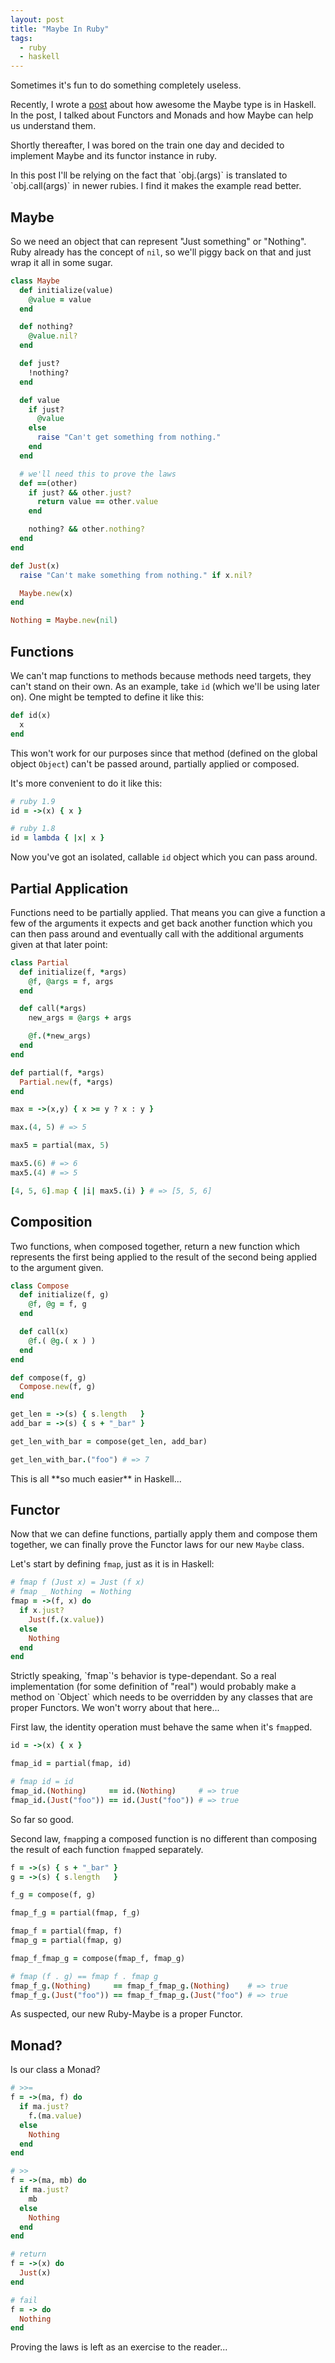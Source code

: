 ```yaml
---
layout: post
title: "Maybe In Ruby"
tags:
  - ruby
  - haskell
---
```


Sometimes it's fun to do something completely useless.

Recently, I wrote a [post][] about how awesome the Maybe type 
is in Haskell. In the post, I talked about Functors and Monads and how 
Maybe can help us understand them.

[post]: /posts/maybe_is_just_awesome "Maybe is Just Awesome"

Shortly thereafter, I was bored on the train one day and decided to 
implement Maybe and its functor instance in ruby.

<div class="well">
In this post I'll be relying on the fact that `obj.(args)` is translated 
to `obj.call(args)` in newer rubies. I find it makes the example read 
better.
</div>

## Maybe

So we need an object that can represent "Just something" or "Nothing". 
Ruby already has the concept of `nil`, so we'll piggy back on that and 
just wrap it all in some sugar.

```ruby 
class Maybe
  def initialize(value)
    @value = value
  end

  def nothing?
    @value.nil?
  end

  def just?
    !nothing?
  end

  def value
    if just?
      @value
    else
      raise "Can't get something from nothing."
    end
  end

  # we'll need this to prove the laws
  def ==(other)
    if just? && other.just?
      return value == other.value
    end

    nothing? && other.nothing?
  end
end

def Just(x)
  raise "Can't make something from nothing." if x.nil?

  Maybe.new(x)
end

Nothing = Maybe.new(nil)
```

## Functions

We can't map functions to methods because methods need targets, they 
can't stand on their own. As an example, take `id` (which we'll be using 
later on). One might be tempted to define it like this:

```ruby 
def id(x)
  x
end
```

This won't work for our purposes since that method (defined on the 
global object `Object`) can't be passed around, partially applied or 
composed.

It's more convenient to do it like this:

```ruby 
# ruby 1.9
id = ->(x) { x }

# ruby 1.8
id = lambda { |x| x }
```

Now you've got an isolated, callable `id` object which you can pass 
around.

## Partial Application

Functions need to be partially applied. That means you can give a 
function a few of the arguments it expects and get back another function 
which you can then pass around and eventually call with the additional 
arguments given at that later point:

```ruby 
class Partial
  def initialize(f, *args)
    @f, @args = f, args
  end

  def call(*args)
    new_args = @args + args

    @f.(*new_args)
  end
end

def partial(f, *args)
  Partial.new(f, *args)
end

max = ->(x,y) { x >= y ? x : y }

max.(4, 5) # => 5

max5 = partial(max, 5)

max5.(6) # => 6
max5.(4) # => 5

[4, 5, 6].map { |i| max5.(i) } # => [5, 5, 6]
```

## Composition

Two functions, when composed together, return a new function which 
represents the first being applied to the result of the second being 
applied to the argument given.

```ruby 
class Compose
  def initialize(f, g)
    @f, @g = f, g
  end

  def call(x)
    @f.( @g.( x ) )
  end
end

def compose(f, g)
  Compose.new(f, g)
end

get_len = ->(s) { s.length   }
add_bar = ->(s) { s + "_bar" }

get_len_with_bar = compose(get_len, add_bar)

get_len_with_bar.("foo") # => 7
```

<div class="well">
This is all **so much easier** in Haskell...
</div>

## Functor

Now that we can define functions, partially apply them and compose them 
together, we can finally prove the Functor laws for our new `Maybe` 
class.

Let's start by defining `fmap`, just as it is in Haskell:

```ruby 
# fmap f (Just x) = Just (f x)
# fmap _ Nothing  = Nothing
fmap = ->(f, x) do
  if x.just?
    Just(f.(x.value))
  else
    Nothing
  end
end
```

<div class="well">
Strictly speaking, `fmap`'s behavior is type-dependant. So a real 
implementation (for some definition of "real") would probably make a 
method on `Object` which needs to be overridden by any classes that are 
proper Functors. We won't worry about that here...
</div>

First law, the identity operation must behave the same when it's 
`fmap`ped.

```ruby 
id = ->(x) { x }

fmap_id = partial(fmap, id)

# fmap id = id
fmap_id.(Nothing)     == id.(Nothing)     # => true
fmap_id.(Just("foo")) == id.(Just("foo")) # => true
```

So far so good.

Second law, `fmap`ping a composed function is no different than 
composing the result of each function `fmap`ped separately.

```ruby 
f = ->(s) { s + "_bar" }
g = ->(s) { s.length   }

f_g = compose(f, g)

fmap_f_g = partial(fmap, f_g)

fmap_f = partial(fmap, f)
fmap_g = partial(fmap, g)

fmap_f_fmap_g = compose(fmap_f, fmap_g)

# fmap (f . g) == fmap f . fmap g
fmap_f_g.(Nothing)     == fmap_f_fmap_g.(Nothing)    # => true
fmap_f_g.(Just("foo")) == fmap_f_fmap_g.(Just("foo") # => true
```

As suspected, our new Ruby-Maybe is a proper Functor.

## Monad?

Is our class a Monad?

```ruby 
# >>=
f = ->(ma, f) do
  if ma.just?
    f.(ma.value)
  else
    Nothing
  end
end

# >>
f = ->(ma, mb) do
  if ma.just?
    mb
  else
    Nothing
  end
end

# return
f = ->(x) do
  Just(x)
end

# fail
f = -> do
  Nothing
end
```

Proving the laws is left as an exercise to the reader...
